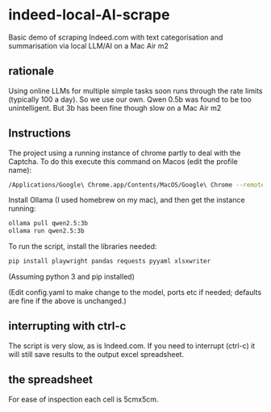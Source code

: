 # indeed-local-AI-scrape
Basic demo of scraping Indeed.com with text categorisation and summarisation via local LLM/AI on a Mac Air m2

## rationale

Using online LLMs for multiple simple tasks soon runs through the rate limits (typically 100 a day). So we use our own. Qwen 0.5b was found to be too unintelligent. But 3b has been fine though slow on a Mac Air m2

## Instructions

The project using a running instance of chrome partly to deal with the Captcha. To do this execute this command on Macos (edit the profile name):

```bash
/Applications/Google\ Chrome.app/Contents/MacOS/Google\ Chrome --remote-debugging-port=9222 --args --profile-directory="<profilenamehere>"
```

Install Ollama (I used homebrew on my mac), and then get the instance running:

```bash
ollama pull qwen2.5:3b
ollama run qwen2.5:3b
```

To run the script, install the libraries needed:

```bash
pip install playwright pandas requests pyyaml xlsxwriter
```

(Assuming python 3 and pip installed)

(Edit config.yaml to make change to the model, ports etc if needed; defaults are fine if the above is unchanged.)

## interrupting with ctrl-c

The script is very slow, as is Indeed.com. If you need to interrupt (ctrl-c) it will still save results to the output excel spreadsheet.

## the spreadsheet

For ease of inspection each cell is 5cmx5cm. 
